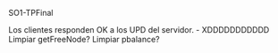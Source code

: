 SO1-TPFinal

Los clientes responden OK a los UPD del servidor. - XDDDDDDDDDDD
Limpiar getFreeNode? Limpiar pbalance?
